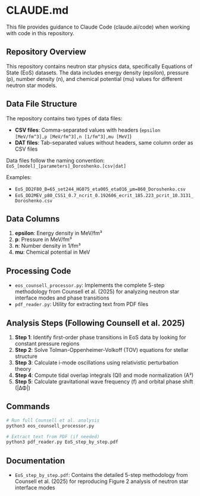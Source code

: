 # CLAUDE.md

This file provides guidance to Claude Code (claude.ai/code) when working with code in this repository.

## Repository Overview

This repository contains neutron star physics data, specifically Equations of State (EoS) datasets. The data includes energy density (epsilon), pressure (p), number density (n), and chemical potential (mu) values for different neutron star models.

## Data File Structure

The repository contains two types of data files:
- **CSV files**: Comma-separated values with headers (`epsilon [MeV/fm^3],p [MeV/fm^3],n [1/fm^3],mu [MeV]`)
- **DAT files**: Tab-separated values without headers, same column order as CSV files

Data files follow the naming convention: `EoS_[model]_[parameters]_Doroshenko.[csv|dat]`

Examples:
- `EoS_DD2F80_B=65_set244_HG075_eta005_eta016_μm=860_Doroshenko.csv`
- `EoS_DD2MEV_p80_CSS1_0.7_ncrit_0.192606_ecrit_185.223_pcrit_10.3131_Doroshenko.csv`

## Data Columns

1. **epsilon**: Energy density in MeV/fm³
2. **p**: Pressure in MeV/fm³  
3. **n**: Number density in 1/fm³
4. **mu**: Chemical potential in MeV

## Processing Code

- `eos_counsell_processor.py`: Implements the complete 5-step methodology from Counsell et al. (2025) for analyzing neutron star interface modes and phase transitions
- `pdf_reader.py`: Utility for extracting text from PDF files

## Analysis Steps (Following Counsell et al. 2025)

1. **Step 1**: Identify first-order phase transitions in EoS data by looking for constant pressure regions
2. **Step 2**: Solve Tolman-Oppenheimer-Volkoff (TOV) equations for stellar structure
3. **Step 3**: Calculate i-mode oscillations using relativistic perturbation theory
4. **Step 4**: Compute tidal overlap integrals (Ql) and mode normalization (A²)
5. **Step 5**: Calculate gravitational wave frequency (f) and orbital phase shift (|ΔΦ|)

## Commands

```bash
# Run full Counsell et al. analysis
python3 eos_counsell_processor.py

# Extract text from PDF (if needed)
python3 pdf_reader.py EoS_step_by_step.pdf
```

## Documentation

- `EoS_step_by_step.pdf`: Contains the detailed 5-step methodology from Counsell et al. (2025) for reproducing Figure 2 analysis of neutron star interface modes